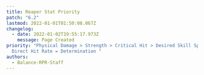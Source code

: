 ```yaml
---
title: Reaper Stat Priority
patch: "6.2"
lastmod: 2022-01-01T01:50:08.067Z
changelog:
  - date: 2022-01-02T19:55:17.973Z
    message: Page Created
priority: "Physical Damage > Strength > Critical Hit > Desired Skill Speed >
  Direct Hit Rate = Determination "
authors:
  - Balance-RPR-Staff
---
```

